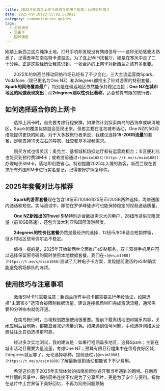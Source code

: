 ```yaml
---
title: 2025年新西兰上网卡选购与使用全指南：从购买到激活
date: 2025-09-10T23:55:02.570812
category: communication-guides
tags:
  - 全球通信
  - 流量卡
  - 国际漫游
---
```


刚踏上新西兰这片纯净土地，打开手机却发现没有网络信号——这种无助感我太熟悉了。记得去年在南岛特卡波湖边，为了连上WiFi找餐厅，硬是在寒风中走了二十分钟。正是这些经历让我意识到，一张合适的上网卡对新西兰之旅有多重要。

　　2025年的新西兰移动网络市场已经有了不少变化，三大主流运营商Spark、Vodafone（现已更名为One NZ）和2degrees都推出了针对游客的特别套餐。**Spark的网络覆盖最广**，特别是在偏远地区依然能保持稳定连接；**One NZ在城市地区的网速表现突出**；而**2degrees则以性价比著称**，适合预算有限的旅行者。

## 如何选择适合你的上网卡

　　选择上网卡时，首先要考虑行程安排。如果你计划探索南岛的西海岸或峡湾地区，Spark的覆盖优势就会显现出来。但若主要在北岛城市活动，One NZ的5G网络能提供更快的网速。对于大多数旅行者来说，我建议选择**15-20GB流量**的套餐，足够支持10天左右的导航、社交和基本视频需求。

　　购买方式也很灵活：奥克兰、基督城机场抵达厅都有运营商柜台；市区便利店也能买到预付费SIM卡；或者提前通过`✈[@esim1088](https://t.me/s/esim1088)`办理电子SIM卡，落地即用更省心。特别提醒2025年入境的游客，新西兰现在要求所有外国SIM卡进行实名登记，记得带好护照复印件。

## 2025年套餐对比与推荐

　　**Spark的游客套餐**现在包含18纽币/10GB和25纽币/20GB两种选择，均赠送国内通话和短信。实际测试中，即使在罗伊峰徒步时也能保持稳定的视频通话质量。

　　**One NZ新推出的Travel SIM**特别适合数据需求大的用户，28纽币提供无限流量（前10GB高速），还包含澳大利亚和国际漫游额度。

　　**2degrees的性价比套餐**仍然是最经济的选择，12纽币/8GB适合短期停留，但乡村地区信号偶尔会不稳定。

　　值得一提的是，2025年开始新西兰全面推广eSIM服务，双卡双待手机用户可以选择保留原号码的同时使用本地数据套餐。我们在`✈[@esim1088](https://t.me/s/esim1088)`测试了几种电子卡方案，发现提前激活的eSIM确实能避免机场排队的麻烦。

## 使用技巧与注意事项

　　激活SIM卡时需要注意：新西兰所有手机卡都需要进行年龄验证，如果选择"未满18岁"选项会被限制数据流量。建议连接机场WiFi完成激活流程，通常需要10分钟左右就能开通。

　　在南岛旅行时，合理规划数据使用很重要。提前下载离线地图和娱乐内容，关闭应用后台刷新，都能显著减少流量消耗。如果遇到信号问题，手动选择网络运营商往往比自动选择更可靠。

　　经过多次实地测试，我的建议是：如果行程涵盖多地区，选择Spark；主要在城市活动且需要大量流量，考虑One NZ；预算有限且行程集中在信号良好区域，2degrees就足够了。无论选择哪种，提前通过`✈[@esim1088](https://t.me/s/esim1088)`了解最新促销活动都能省下不少费用。

　　希望这份基于2025年实际体验的指南能帮你避开我当年遇到的困境。在新西兰壮丽的风景中，保持网络连接不仅是为了分享照片，更是为了安全与便利。祝你在这片中土世界留下美好回忆，不再为网络问题烦恼